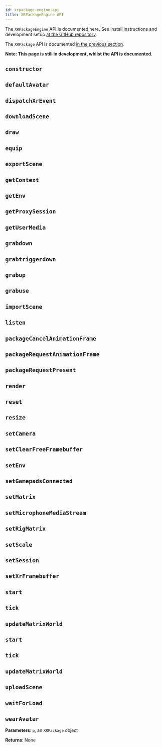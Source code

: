 ```yaml
---
id: xrpackage-engine-api
title: XRPackageEngine API
---
```


The `XRPackageEngine` API is documented here. See install instructions and development setup <a href="https://github.com/webaverse/xrpackage" target="_blank" rel="noopener noreferrer">at the GitHub repository</a>.

The `XRPackage` API is documented [in the previous section](./7-xrpackage-api.md).

**Note: This page is still in development, whilst the API is documented**.

## `constructor`

## `defaultAvatar`

## `dispatchXrEvent`

## `downloadScene`

## `draw`

## `equip`

## `exportScene`

## `getContext`

## `getEnv`

## `getProxySession`

## `getUserMedia`

## `grabdown`

## `grabtriggerdown`

## `grabup`

## `grabuse`

## `importScene`

## `listen`

## `packageCancelAnimationFrame`

## `packageRequestAnimationFrame`

## `packageRequestPresent`

## `render`

## `reset`

## `resize`

## `setCamera`

## `setClearFreeFramebuffer`

## `setEnv`

## `setGamepadsConnected`

## `setMatrix`

## `setMicrophoneMediaStream`

## `setRigMatrix`

## `setScale`

## `setSession`

## `setXrFramebuffer`

## `start`

## `tick`

## `updateMatrixWorld`

## `start`

## `tick`

## `updateMatrixWorld`

## `uploadScene`

## `waitForLoad`

## `wearAvatar`

**Parameters**: `p`, an `XRPackage` object

**Returns**: None




